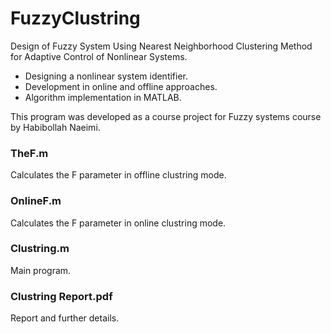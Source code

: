 # FuzzyClustring
 Design of Fuzzy System Using Nearest Neighborhood Clustering Method for Adaptive Control of
Nonlinear Systems.
- Designing a nonlinear system identifier.
- Development in online and offline approaches.
- Algorithm implementation in MATLAB.


This program was developed as a course project for Fuzzy systems course by Habibollah Naeimi.

### TheF.m
Calculates the F parameter in offline clustring mode.

### OnlineF.m
Calculates the F parameter in online clustring mode.

### Clustring.m
Main program.

### Clustring Report.pdf
Report and further details.
